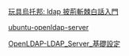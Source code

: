
 [玩具烏托邦: ldap 披荊斬棘白話入門](https://newtoypia.blogspot.com/2016/11/ldap.html)
 
 [ubuntu-openldap-server](https://help.ubuntu.com/lts/serverguide/openldap-server.html)
 
 [OpenLDAP-LDAP_Server_基礎設定](http://wiki.weithenn.org/cgi-bin/wiki.pl?OpenLDAP-LDAP_Server_%E5%9F%BA%E7%A4%8E%E8%A8%AD%E5%AE%9A)
 
 
